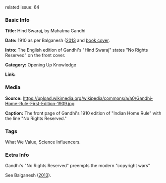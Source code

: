 related issue: 64
### Basic Info

**Title:** 
Hind Swaraj, by Mahatma Gandhi

**Date:** 
1910 as per Balganesh ([2013](https://scholarship.law.upenn.edu/faculty_scholarship/445) and [book cover](https://upload.wikimedia.org/wikipedia/commons/a/a0/Gandhi-Home-Rule-First-Edition-1909.jpg).

**Intro:** 
The English edition of Gandhi's "Hind Swaraj" states "No Rights Reserved" on the front cover.

**Category:** 
Opening Up Knowledge

**Link:** 

### Media

**Source:** 
https://upload.wikimedia.org/wikipedia/commons/a/a0/Gandhi-Home-Rule-First-Edition-1909.jpg

**Caption:** 
The front page of Gandhi's 1910 edition of "Indian Home Rule" with the line "No Rights Reserved."

### Tags

What We Value, Science Influencers.

### Extra Info

Gandhi's "No Rights Reserved" preempts the modern "copyright wars"

See Balganesh ([2013](https://scholarship.law.upenn.edu/faculty_scholarship/445)).
